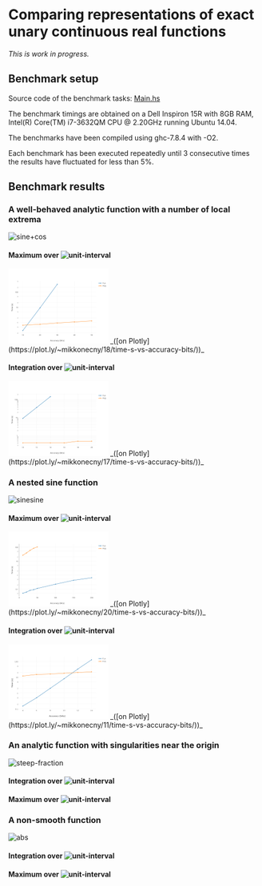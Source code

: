 # Comparing representations of exact unary continuous real functions

_This is work in progress._

## Benchmark setup

Source code of the benchmark tasks: [Main.hs](https://github.com/michalkonecny/aern2/blob/master/aern2-fnreps/main/Main.hs)

The benchmark timings are obtained on a Dell Inspiron 15R with 8GB RAM,
Intel(R) Core(TM) i7-3632QM CPU @ 2.20GHz running Ubuntu 14.04.

The benchmarks have been compiled using ghc-7.8.4 with -O2.

Each benchmark has been executed repeatedly until 3 consecutive times the results have fluctuated for less than 5%.

## Benchmark results

### A well-behaved analytic function with a number of local extrema

![sine+cos](http://latex.codecogs.com/gif.latex?\\sin(10x)+\\cos(20x))

#### Maximum over ![unit-interval](http://latex.codecogs.com/gif.latex?[-1,1])

<img src="plots/sine+cos-max.png?raw=true" width="200">
_([on Plotly](https://plot.ly/~mikkonecny/18/time-s-vs-accuracy-bits/))_

#### Integration over ![unit-interval](http://latex.codecogs.com/gif.latex?[-1,1])

<img src="plots/sine+cos-integrate.png?raw=true" width="200">
_([on Plotly](https://plot.ly/~mikkonecny/17/time-s-vs-accuracy-bits/))_

### A nested sine function

![sinesine](http://latex.codecogs.com/gif.latex?\\sin(10x+\\sin(20x^2)))

#### Maximum over ![unit-interval](http://latex.codecogs.com/gif.latex?[-1,1])

<img src="plots/sinesine-max.png?raw=true" width="200">
_([on Plotly](https://plot.ly/~mikkonecny/20/time-s-vs-accuracy-bits/))_

#### Integration over ![unit-interval](http://latex.codecogs.com/gif.latex?[-1,1])

<img src="plots/sinesine-integrate.png?raw=true" width="200">
_([on Plotly](https://plot.ly/~mikkonecny/11/time-s-vs-accuracy-bits/))_


### An analytic function with singularities near the origin

![steep-fraction](http://latex.codecogs.com/gif.latex?{\\frac{1}{100x^2+1}})

#### Integration over ![unit-interval](http://latex.codecogs.com/gif.latex?[-1,1])

#### Maximum over ![unit-interval](http://latex.codecogs.com/gif.latex?[-1,1])

### A non-smooth function

![abs](http://latex.codecogs.com/gif.latex?|x|)

#### Integration over ![unit-interval](http://latex.codecogs.com/gif.latex?[-1,1])

#### Maximum over ![unit-interval](http://latex.codecogs.com/gif.latex?[-1,1])
